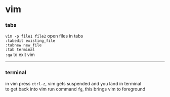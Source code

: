 # vim

### tabs

`vim -p file1 file2` open files in tabs  
`:tabedit existing_file`  
`:tabnew new_file`  
`:tab terminal`  
`:qa` to exit vim

---

### terminal

in vim press `ctrl-z`, vim gets suspended and you land in terminal  
to get back into vim run command `fg`, this brings vim to foreground
